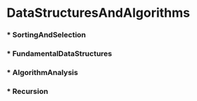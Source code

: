 DataStructuresAndAlgorithms
=====
### * SortingAndSelection
### * FundamentalDataStructures
### * AlgorithmAnalysis
### * Recursion
